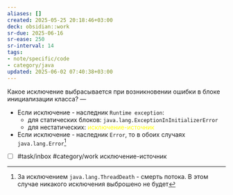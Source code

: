 ```yaml
---
aliases: []
created: 2025-05-25 20:18:46+03:00
deck: obsidian::work
sr-due: 2025-06-16
sr-ease: 250
sr-interval: 14
tags:
- note/specific/code
- category/java
updated: 2025-06-02 07:40:38+03:00
---
```


Какое исключение выбрасывается при возникновении ошибки в блоке инициализации класса?
—
- Если исключение - наследник `Runtime exception`:
	- для статических блоков: `java.lang.ExceptionInInitializerError`
	- для нестатических: <font color="#ffff00">исключение-источник</font>
- Если исключение - наследник `Error`, то в обоих случаях `java.lang.Error`[^1]
- [ ] #task/inbox #category/work исключение-источник

[^1]: За исключением `java.lang.ThreadDeath` - смерть потока. В этом случае никакого исключения выброшено не будет